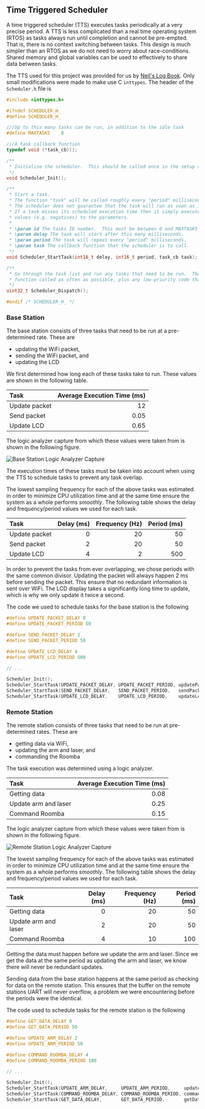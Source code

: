 ## Time Triggered Scheduler

A time triggered scheduler (TTS) executes tasks periodically at a very precise period. A TTS is less complicated than a real time operating system (RTOS) as tasks always run until completion and cannot be pre-empted. That is, there is no context switching between tasks. This design is much simpler than an RTOS as we do not need to worry about race-conditions. Shared memory and global variables can be used to effectively to share data between tasks.

The TTS used for this project was provided for us by [Neil's Log Book](http://nrqm.ca/mechatronics-lab-guide/lab-guide-time-triggered-scheduling/). Only small modifications were made to make use C `inttypes`. The header of the `Scheduler.h` file is

```c
#include <inttypes.h>

#ifndef SCHEDULER_H_
#define SCHEDULER_H_

///Up to this many tasks can be run, in addition to the idle task
#define MAXTASKS	8

///A task callback function
typedef void (*task_cb)();

/**
 * Initialise the scheduler.  This should be called once in the setup routine.
 */
void Scheduler_Init();

/**
 * Start a task.
 * The function "task" will be called roughly every "period" milliseconds starting after "delay" milliseconds.
 * The scheduler does not guarantee that the task will run as soon as it can.  Tasks are executed until completion.
 * If a task misses its scheduled execution time then it simply executes as soon as possible.  Don't pass stupid
 * values (e.g. negatives) to the parameters.
 *
 * \param id The tasks ID number.  This must be between 0 and MAXTASKS (it is used as an array index).
 * \param delay The task will start after this many milliseconds.
 * \param period The task will repeat every "period" milliseconds.
 * \param task The callback function that the scheduler is to call.
 */
void Scheduler_StartTask(int16_t delay, int16_t period, task_cb task);

/**
 * Go through the task list and run any tasks that need to be run.  The main function should simply be this
 * function called as often as possible, plus any low-priority code that you want to run sporadically.
 */
uint32_t Scheduler_Dispatch();

#endif /* SCHEDULER_H_ */
```

### Base Station

The base station consists of three tasks that need to be run at a pre-determined rate. These are

- updating the WiFi packet,
- sending the WiFi packet, and
- updating the LCD

We first determined how long each of these tasks take to run. These values are shown in the following table.

| Task             | Average Execution Time (ms) |
| :--------------- |   ------------------------: |
| Update packet    |                          12 |
| Send packet      |                        0.05 |
| Update LCD       |                        0.65 |

The logic analyzer capture from which these values were taken from is shown in the following figure.

![Base Station Logic Analyzer Capture][base logic]

[base logic]: https://i.imgur.com/u3OYzbf.png "Base Station Logic Analyzer Capture"

The execution times of these tasks must be taken into account when using the TTS to schedule tasks to prevent any task overlap.

The lowest sampling frequency for each of the above tasks was estimated in order to minimize CPU utilization time and at the same time ensure the system as a whole performs _smoothly_. The following table shows the delay and frequency/period values we used for each task.

| Task          | Delay (ms) | Frequency (Hz) | Period (ms) |
| :--           |       ---: |           ---: |        ---: |
| Update packet |          0 |             20 |          50 |
| Send packet   |          2 |             20 |          50 |
| Update LCD    |          4 |              2 |         500 |

In order to prevent the tasks from ever overlapping, we chose periods with the same common divisor. Updating the packet will always happen 2 ms before sending the packet. This ensure that no redundant information is sent over WiFi. The LCD display takes a significantly long time to update, which is why we only update it twice a second.

The code we used to schedule tasks for the base station is the following

```c
#define UPDATE_PACKET_DELAY 0
#define UPDATE_PACKET_PERIOD 50

#define SEND_PACKET_DELAY 2
#define SEND_PACKET_PERIOD 50

#define UPDATE_LCD_DELAY 4
#define UPDATE_LCD_PERIOD 500

// ...

Scheduler_Init();
Scheduler_StartTask(UPDATE_PACKET_DELAY, UPDATE_PACKET_PERIOD, updatePacket);
Scheduler_StartTask(SEND_PACKET_DELAY,   SEND_PACKET_PERIOD,   sendPacket);
Scheduler_StartTask(UPDATE_LCD_DELAY,    UPDATE_LCD_PERIOD,    updateLcd);
```

### Remote Station

The remote station consists of three tasks that need to be run at pre-determined rates. These are

- getting data via WiFi,
- updating the arm and laser, and
- commanding the Roomba

The task execution was determined using a logic analyzer.

| Task                 | Average Execution Time (ms) |
| :---                 |                        ---: |
| Getting data         |                        0.08 |
| Update arm and laser |                        0.25 |
| Command Roomba       |                        0.15 |

The logic analyzer capture from which these values were taken from is shown in the following figure.

![Remote Station Logic Analyzer Capture][remote logic]

[remote logic]: https://i.imgur.com/I1k5rgW.png "Remote Station Logic Analyzer Capture"

The lowest sampling frequency for each of the above tasks was estimated in order to minimize CPU utilization time and at the same time ensure the system as a whole performs _smoothly_. The following table shows the delay and frequency/period values we used for each task.

| Task                 | Delay (ms) | Frequency (Hz) | Period (ms) |
| :---                 |       ---: |           ---: |        ---: |
| Getting data         |          0 |             20 |          50 |
| Update arm and laser |          2 |             20 |          50 |
| Command Roomba       |          4 |             10 |         100 |

Getting the data must happen before we update the arm and laser. Since we get the data at the same period as updating the arm and laser, we know there will never be redundant updates.

Sending data from the base station happens at the same period as checking for data on the remote station. This ensures that the buffer on the remote stations UART will never overflow, a problem we were encountering before the periods were the identical.

The code used to schedule tasks for the remote station is the following

```c
#define GET_DATA_DELAY 0
#define GET_DATA_PERIOD 50

#define UPDATE_ARM_DELAY 2
#define UPDATE_ARM_PERIOD 50

#define COMMAND_ROOMBA_DELAY 4
#define COMMAND_ROOMBA_PERIOD 100

// ...

Scheduler_Init();
Scheduler_StartTask(UPDATE_ARM_DELAY,     UPDATE_ARM_PERIOD,     updateArm);
Scheduler_StartTask(COMMAND_ROOMBA_DELAY, COMMAND_ROOMBA_PERIOD, commandRoomba);
Scheduler_StartTask(GET_DATA_DELAY,       GET_DATA_PERIOD,       getData);
```
